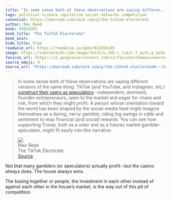 ```yaml
---
title: "In some sense both of these observations are saying differen..."
tags: political-science capitalism social-networks competition
canonical: https://maxread.substack.com/p/the-tiktok-electorate
author: Max Read
book: 45814263
book_title: "The TikTok Electorate"
book_asin: 
hide_title: true
readwise_url: https://readwise.io/open/811026145
image: https://substackcdn.com/image/fetch/w_256,c_limit,f_auto,q_auto:good,fl_progressive:steep/https%3A%2F%2Fbucketeer-e05bbc84-baa3-437e-9518-adb32be77984.s3.amazonaws.com%2Fpublic%2Fimages%2Fe157862e-36d4-4924-873b-8c3188451631_1280x1280.png
favicon_url: https://s2.googleusercontent.com/s2/favicons?domain=maxread.substack.com
source_emoji: 🌐
source_url: "https://maxread.substack.com/p/the-tiktok-electorate#:~:text=In%20some%20sense,into%20this%20narrative."
---
```


> In some sense both of these observations are saying different versions of the same thing: TikTok (and YouTube, and Instagram, etc.) [construct their users as speculators](https://maxread.substack.com/p/web3-as-a-speculative-community)--independent, atomized, founder-entrepreneurs, open to the market and eager for chaos and risk, from which they might profit. A person whose orientation toward the world has been shaped by the social-media feed might imagine themselves as a daring, nervy gambler, riding big swings in odds and sentiment to reap financial (and social) rewards. You can see how supporting Trump, both as a voter and as a futures market gambler-speculator, might fit easily into this narrative.
> <div class="quoteback-footer"><div class="quoteback-avatar"><img class="mini-favicon" src="https://s2.googleusercontent.com/s2/favicons?domain=maxread.substack.com"></div><div class="quoteback-metadata"><div class="metadata-inner"><span style="display:none">FROM:</span><div aria-label="Max Read" class="quoteback-author"> Max Read</div><div aria-label="The TikTok Electorate" class="quoteback-title"> The TikTok Electorate</div></div></div><div class="quoteback-backlink"><a target="_blank" aria-label="go to the full text of this quotation" rel="noopener" href="https://maxread.substack.com/p/the-tiktok-electorate#:~:text=In%20some%20sense,into%20this%20narrative." class="quoteback-arrow"> Source</a></div></div>

Not that many gamblers (or speculators) actually profit--but the casino always does. The house always wins. 

The basing together or people, the investment in each other instead of against each other in the house’s market, is the way out of this pit of competition. 